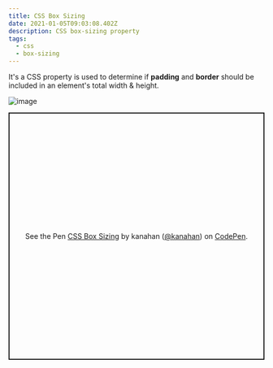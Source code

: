 ```yaml
---
title: CSS Box Sizing
date: 2021-01-05T09:03:08.402Z
description: CSS box-sizing property
tags:
  - css
  - box-sizing
---
```

It's a CSS property is used to determine if **padding** and **border** should be included in an element's total width & height.

![image](https://i.imgur.com/lxVx3yO.png)

<p class="codepen" data-height="487" data-theme-id="light" data-default-tab="css,result" data-user="kanahan" data-slug-hash="bGwMRoE" style="height: 487px; box-sizing: border-box; display: flex; align-items: center; justify-content: center; border: 2px solid; margin: 1em 0; padding: 1em;" data-pen-title="CSS Box Sizing">
  <span>See the Pen <a href="https://codepen.io/kanahan/pen/bGwMRoE">
  CSS Box Sizing</a> by kanahan (<a href="https://codepen.io/kanahan">@kanahan</a>)
  on <a href="https://codepen.io">CodePen</a>.</span>
</p>
<script async src="https://static.codepen.io/assets/embed/ei.js"></script>